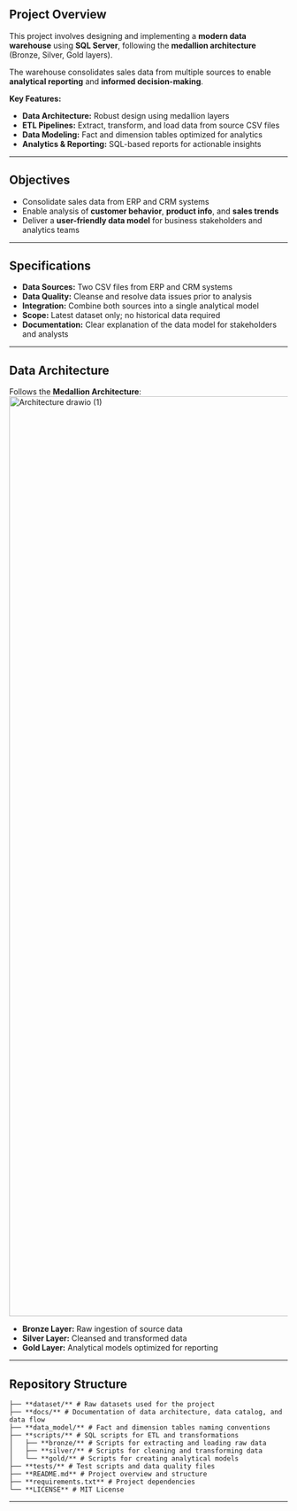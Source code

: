 ## Project Overview
This project involves designing and implementing a **modern data warehouse** using **SQL Server**, following the **medallion architecture** (Bronze, Silver, Gold layers).

The warehouse consolidates sales data from multiple sources to enable **analytical reporting** and **informed decision-making**.

**Key Features:**
- **Data Architecture:** Robust design using medallion layers  
- **ETL Pipelines:** Extract, transform, and load data from source CSV files  
- **Data Modeling:** Fact and dimension tables optimized for analytics  
- **Analytics & Reporting:** SQL-based reports for actionable insights  

---

## Objectives
- Consolidate sales data from ERP and CRM systems  
- Enable analysis of **customer behavior**, **product info**, and **sales trends**  
- Deliver a **user-friendly data model** for business stakeholders and analytics teams  

---

## Specifications
- **Data Sources:** Two CSV files from ERP and CRM systems  
- **Data Quality:** Cleanse and resolve data issues prior to analysis  
- **Integration:** Combine both sources into a single analytical model  
- **Scope:** Latest dataset only; no historical data required  
- **Documentation:** Clear explanation of the data model for stakeholders and analysts  

---

## Data Architecture
Follows the **Medallion Architecture**:  
<img width="3231" height="1661" alt="Architecture drawio (1)" src="https://github.com/user-attachments/assets/f27ae974-66a0-43fd-a75d-5292bc1d22ac" />


- **Bronze Layer:** Raw ingestion of source data  
- **Silver Layer:** Cleansed and transformed data  
- **Gold Layer:** Analytical models optimized for reporting  

---

## Repository Structure
```text
├── **dataset/** # Raw datasets used for the project
├── **docs/** # Documentation of data architecture, data catalog, and data flow
├── **data_model/** # Fact and dimension tables naming conventions
├── **scripts/** # SQL scripts for ETL and transformations
│   ├── **bronze/** # Scripts for extracting and loading raw data
│   ├── **silver/** # Scripts for cleaning and transforming data
│   └── **gold/** # Scripts for creating analytical models
├── **tests/** # Test scripts and data quality files
├── **README.md** # Project overview and structure
├── **requirements.txt** # Project dependencies
└── **LICENSE** # MIT License
```
---



